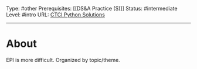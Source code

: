 Type: #other
Prerequisites: [[DS&A Practice (S)]]
Status: #intermediate 
Level: #intro 
URL: [CTCI Python Solutions](https://github.com/careercup/CtCI-6th-Edition-Python)

----
# About

EPI is more difficult. Organized by topic/theme.